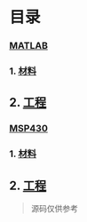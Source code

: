 # 目录

### [MATLAB](https://github.com/Heanden/EIES/tree/master/matlab)
### 1. [材料](https://github.com/Heanden/EIES/tree/master/matlab/info)
## 2. [工程](https://github.com/Heanden/EIES/tree/master/matlab/subject)

### [MSP430](https://github.com/Heanden/EIES/tree/master/MSP430)
### 1. [材料](https://github.com/Heanden/EIES/tree/master/MSP430/info)
## 2. [工程](https://github.com/Heanden/EIES/tree/master/MSP430/subject)

>源码仅供参考
